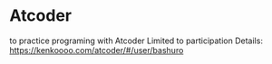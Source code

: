 # Atcoder
to practice programing with Atcoder
Limited to participation
Details: https://kenkoooo.com/atcoder/#/user/bashuro 
